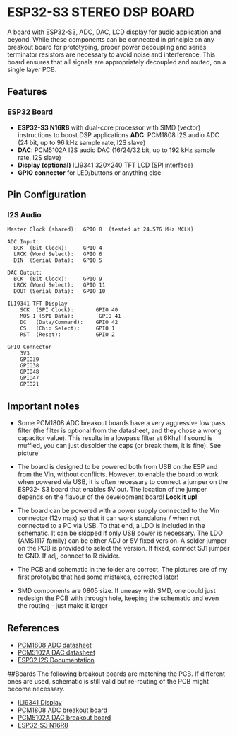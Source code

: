 # ESP32-S3 STEREO DSP BOARD

A board with ESP32-S3, ADC, DAC, LCD display for audio application and beyond. 
While these components can be connected in principle on any breakout board for prototyping, proper power decoupling and series terminator resistors are necessary to avoid noise and interference.
This board ensures that all signals are appropriately decoupled and routed, on a single layer PCB.

## Features

### ESP32 Board
- **ESP32-S3 N16R8** with dual-core processor with SIMD (vector) instructions to boost DSP applications
 **ADC**: PCM1808 I2S audio ADC (24 bit, up to 96 kHz sample rate, I2S slave)
- **DAC**: PCM5102A I2S audio DAC (16/24/32 bit, up to 192 kHz sample rate, I2S slave)
- **Display (optional)** ILI9341 320×240 TFT LCD (SPI interface)
- **GPIO connector** for LED/buttons or anything else

## Pin Configuration

### I2S Audio
```
Master Clock (shared):  GPIO 8  (tested at 24.576 MHz MCLK)

ADC Input:
  BCK  (Bit Clock):     GPIO 4
  LRCK (Word Select):   GPIO 6
  DIN  (Serial Data):   GPIO 5

DAC Output:
  BCK  (Bit Clock):     GPIO 9
  LRCK (Word Select):   GPIO 11
  DOUT (Serial Data):   GPIO 10

ILI9341 TFT Display
	SCK  (SPI Clock):       GPIO 40
	MOS	I (SPI Data):        GPIO 41
	DC   (Data/Command):    GPIO 42
	CS   (Chip Select):     GPIO 1
	RST  (Reset):           GPIO 2

GPIO Connector
	3V3
	GPIO39
	GPIO38
	GPIO48
	GPIO47
	GPIO21
```

## Important notes

- Some PCM1808 ADC breakout boards have a very aggressive low pass filter (the filter is optional from the datasheet, and they chose a wrong capacitor value). This results in a lowpass filter at 6Khz! If sound is muffled, you can just desolder the caps (or break them, it is fine). See picture

- The board is designed to be powered 
both from USB on the ESP and from the Vin, 
without conflicts. However, to enable the board 
to work when powered via USB, it is often 
necessary to connect a jumper on the ESP32-
S3 board that enables 5V out. 
The location of the jumper depends on 
the flavour of the development board! **Look it up!**

- The board can be powered with a power supply connected to the Vin connector (12v max) so that it can work standalone / when not connected to a PC via USB. To that end, a LDO is included in the schematic. It can be skipped if only USB power is necessary. The LDO (AMS1117 family) can be either ADJ or 5V fixed version. A solder jumper on the PCB is provided to select the version. If fixed, connect SJ1 jumper to GND. If adj, connect to R divider.

- The PCB and schematic in the folder are correct. The pictures are of my first prototybe that had some mistakes, corrected later!

- SMD components are 0805 size. If uneasy with SMD, one could just redesign the PCB with through hole, keeping the schematic and even the routing - just make it larger

## References

- [PCM1808 ADC datasheet](https://www.ti.com/lit/ds/symlink/pcm1808.pdf)
- [PCM5102A DAC datasheet](https://www.ti.com/lit/ds/symlink/pcm5102a.pdf)
- [ESP32 I2S Documentation](https://docs.espressif.com/projects/esp-idf/en/latest/esp32/api-reference/peripherals/i2s.html)

##Boards
The following breakout boards are matching the PCB.
If different ones are used, schematic is still valid but re-routing of the PCB might become necessary.

- [ILI9341 Display](https://nl.aliexpress.com/item/32913890225.html)
- [PCM1808 ADC breakout board](https://nl.aliexpress.com/item/1005006749086540.html)
- [PCM5102A DAC breakout board](https://nl.aliexpress.com/item/1005009648364414.html)
- [ESP32-S3 N16R8](https://nl.aliexpress.com/item/1005007319706057.html)



